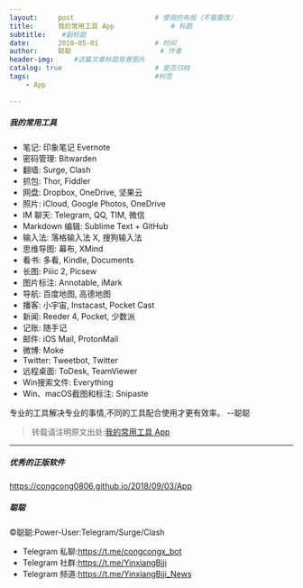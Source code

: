 ```yaml
---
layout:     post                    # 使用的布局（不需要改）
title:      我的常用工具 App              # 标题 
subtitle:    #副标题
date:       2018-05-01              # 时间
author:     聪聪                      # 作者
header-img:     #这篇文章标题背景图片
catalog: true                       # 是否归档
tags:                               #标签
    - App

---
```


##### 我的常用工具
* 笔记: 印象笔记 Evernote
* 密码管理: Bitwarden
* 翻墙: Surge, Clash
* 抓包: Thor, Fiddler
* 网盘: Dropbox, OneDrive, 坚果云
* 照片: iCloud, Google Photos, OneDrive
* IM 聊天: Telegram, QQ, TIM, 微信
* Markdown 编辑: Sublime Text + GitHub
* 输入法: 落格输入法 X, 搜狗输入法
* 思维导图: 幕布, XMind
* 看书: 多看, Kindle, Documents
* 长图: Piiic 2, Picsew
* 图片标注: Annotable, iMark
* 导航: 百度地图, 高德地图
* 播客: 小宇宙, Instacast, Pocket Cast
* 新闻: Reeder 4, Pocket, 少数派
* 记账: 随手记
* 邮件: iOS Mail, ProtonMail
* 微博: Moke
* Twitter: Tweetbot, Twitter
* 远程桌面: ToDesk, TeamViewer
* Win搜索文件: Everything
* Win、macOS截图和标注: Snipaste

专业的工具解决专业的事情,不同的工具配合使用才更有效率。  --聪聪

> 转载请注明原文出处:[我的常用工具 App](https://congcong0806.github.io/2018/05/01/App)

- - - -

##### 优秀的正版软件
<https://congcong0806.github.io/2018/09/03/App>

##### 聪聪
&copy;聪聪:Power-User:Telegram/Surge/Clash

* Telegram 私聊:<https://t.me/congcongx_bot>
* Telegram 社群:<https://t.me/YinxiangBiji>
* Telegram 频道:<https://t.me/YinxiangBiji_News>